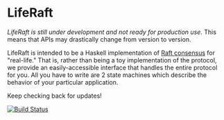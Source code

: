 LifeRaft
========

_LifeRaft is still under development and not ready for production use._ This means that APIs may drastically change from version to version.

LifeRaft is intended to be a Haskell implementation of [Raft consensus](http://ramcloud.stanford.edu/raft.pdf) for "real-life." That is, rather than being a toy implementation of the protocol, we provide an easily-accessible interface that handles the entire protocol for you. All you have to write are 2 state machines which describe the behavior of your particular application.

Keep checking back for updates!

[![Build Status](https://travis-ci.org/DeathByTape/LifeRaft.svg)](https://travis-ci.org/DeathByTape/LifeRaft)
